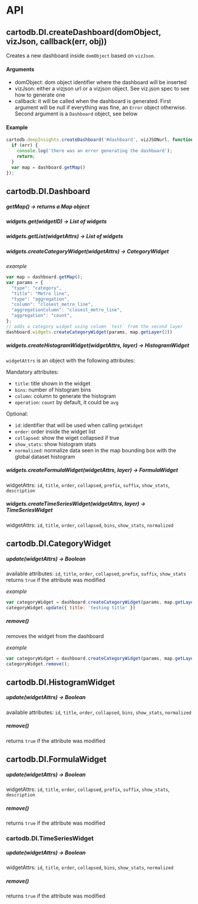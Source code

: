# API

## cartodb.DI.createDashboard(domObject, vizJson, callback(err, obj))
Creates a new dashboard inside `domObject` based on `vizJson`.

#### Arguments
- domObject: dom object identifier where the dashboard will be inserted
- vizJson: either a vizjson url or a vizjson object. See viz.json spec to see how to generate one
- callback: it will be called when the dashboard is generated. First argument will be null if
  everything was fine, an `Error` object otherwise. Second argument is a `Dashboard` object, see
  below

#### Example
```js
cartodb.deepInsights.createDashboard('#dashboard', vizJSONurl, function(err, dashboard) {
  if (err) {
    console.log('there was an error generating the dashboard');
    return;
  }
  var map = dashboard.getMap()
});
```

## cartodb.DI.Dashboard

##### getMap() -> returns a Map object

##### widgets.get(widgetID) -> List of widgets

##### widgets.getList(widgetAttrs) -> List of widgets

##### widgets.createCategoryWidget(widgetAttrs) -> CategoryWidget

*example*
```js
var map = dashboard.getMap();
var params = {
  "type": "category",
  "title": "Metro line",
  "type": "aggregation",
  "column": "closest_metro_line",
  "aggregationColumn": "closest_metro_line",
  "aggregation": "count",
};
// adds a category widget using column `test` from the second layer
dashboard.widgets.createCategoryWidget(params, map.getLayer(2))
```


##### widgets.createHistogramWidget(widgetAttrs, layer) -> HistogramWidget

`widgetAttrs` is an object with the following attributes: 

Mandatory attributes:
- `title`: title shown in the widget
- `bins`: number of histogram bins
- `column`: column to generate the histogram
- `operation`: `count` by default, it could be `avg`

Optional:
- `id`: identifier that will be used when calling `getWidget`
- `order`: order inside the widget list
- `collapsed`: show the wiget collapsed if true
- `show_stats`: show histogram stats
- `normalized`: normalize data seen in the map bounding box with the global dataset histogram 

##### widgets.createFormulaWidget(widgetAttrs, layer) -> FormulaWidget

widgetAttrs: `id`, `title`, `order`, `collapsed`, `prefix`, `suffix`, `show_stats`, `description`

##### widgets.createTimeSeriesWidget(widgetAttrs, layer) -> TimeSeriesWidget

widgetAttrs: `id`, `title`, `order`, `collapsed`, `bins`, `show_stats`, `normalized`

## cartodb.DI.CategoryWidget

##### update(widgetAttrs) -> Boolean
available attributes: `id`, `title`, `order`, `collapsed`, `prefix`, `suffix`, `show_stats`
returns `true` if the attribute was modified

*example*

```js
var categoryWidget = dashboard.createCategoryWidget(params, map.getLayer(2))
categoryWidget.update({ title: 'testing title' })
```

##### remove()
removes the widget from the dashboard

*example*

```js
var categoryWidget = dashboard.createCategoryWidget(params, map.getLayer(2));
categoryWidget.remove();
```


## cartodb.DI.HistogramWidget

##### update(widgetAttrs) -> Boolean
available attributes: `id`, `title`, `order`, `collapsed`, `bins`, `show_stats`, `normalized`

##### remove()
returns `true` if the attribute was modified


## cartodb.DI.FormulaWidget

##### update(widgetAttrs) -> Boolean
widgetAttrs: `id`, `title`, `order`, `collapsed`, `prefix`, `suffix`, `show_stats`, `description`

##### remove()
returns `true` if the attribute was modified


### cartodb.DI.TimeSeriesWidget

##### update(widgetAttrs) -> Boolean
widgetAttrs: `id`, `title`, `order`, `collapsed`, `bins`, `show_stats`, `normalized`

##### remove()
returns `true` if the attribute was modified
